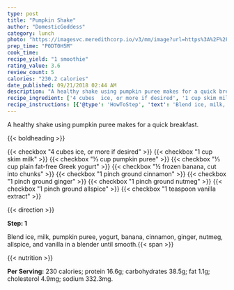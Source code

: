 ```yaml
---
type: post
title: "Pumpkin Shake"
author: "DomesticGoddess"
category: lunch
photo: "https://imagesvc.meredithcorp.io/v3/mm/image?url=https%3A%2F%2Fimages.media-allrecipes.com%2Fuserphotos%2F1115190.jpg"
prep_time: "P0DT0H5M"
cook_time: 
recipe_yield: "1 smoothie"
rating_value: 3.6
review_count: 5
calories: "230.2 calories"
date_published: 09/21/2018 02:44 AM
description: "A healthy shake using pumpkin puree makes for a quick breakfast."
recipe_ingredient: ['4 cubes  ice, or more if desired', '1 cup skim milk', '⅓ cup pumpkin puree', '⅓ cup plain fat-free Greek yogurt', '½ frozen banana, cut into chunks', '1 pinch ground cinnamon', '1 pinch ground ginger', '1 pinch ground nutmeg', '1 pinch ground allspice', '1 teaspoon vanilla extract']
recipe_instructions: [{'@type': 'HowToStep', 'text': 'Blend ice, milk, pumpkin puree, yogurt, banana, cinnamon, ginger, nutmeg, allspice, and vanilla in a blender until smooth.\n'}]
---
```


A healthy shake using pumpkin puree makes for a quick breakfast. 

{{< boldheading >}}

{{< checkbox "4 cubes  ice, or more if desired" >}}
{{< checkbox "1 cup skim milk" >}}
{{< checkbox "⅓ cup pumpkin puree" >}}
{{< checkbox "⅓ cup plain fat-free Greek yogurt" >}}
{{< checkbox "½  frozen banana, cut into chunks" >}}
{{< checkbox "1 pinch ground cinnamon" >}}
{{< checkbox "1 pinch ground ginger" >}}
{{< checkbox "1 pinch ground nutmeg" >}}
{{< checkbox "1 pinch ground allspice" >}}
{{< checkbox "1 teaspoon vanilla extract" >}}


{{< direction >}}

**Step: 1**

Blend ice, milk, pumpkin puree, yogurt, banana, cinnamon, ginger, nutmeg, allspice, and vanilla in a blender until smooth.{{< span >}}

{{< nutrition >}}

**Per Serving:** 230 calories; protein 16.6g; carbohydrates 38.5g; fat 1.1g; cholesterol 4.9mg; sodium 332.3mg.